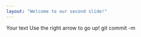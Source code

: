 ```yaml
---
layout: "Welcome to our second slide!"
---
```

Your text
Use the right arrow to go up!
git commit -m
